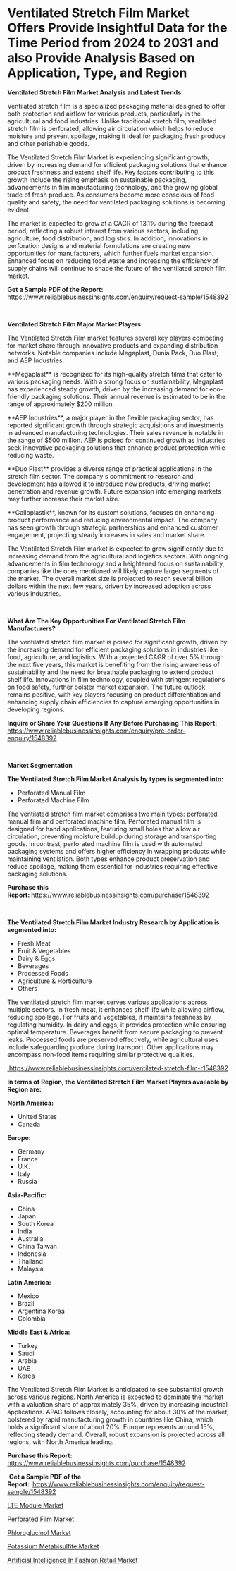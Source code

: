 <p><h1>Ventilated Stretch Film Market Offers Provide Insightful Data for the Time Period from 2024 to 2031 and also Provide Analysis Based on Application, Type, and Region</h1></p><p><strong>Ventilated Stretch Film Market Analysis and Latest Trends</strong></p>
<p><p>Ventilated stretch film is a specialized packaging material designed to offer both protection and airflow for various products, particularly in the agricultural and food industries. Unlike traditional stretch film, ventilated stretch film is perforated, allowing air circulation which helps to reduce moisture and prevent spoilage, making it ideal for packaging fresh produce and other perishable goods. </p><p>The Ventilated Stretch Film Market is experiencing significant growth, driven by increasing demand for efficient packaging solutions that enhance product freshness and extend shelf life. Key factors contributing to this growth include the rising emphasis on sustainable packaging, advancements in film manufacturing technology, and the growing global trade of fresh produce. As consumers become more conscious of food quality and safety, the need for ventilated packaging solutions is becoming evident.</p><p>The market is expected to grow at a CAGR of 13.1% during the forecast period, reflecting a robust interest from various sectors, including agriculture, food distribution, and logistics. In addition, innovations in perforation designs and material formulations are creating new opportunities for manufacturers, which further fuels market expansion. Enhanced focus on reducing food waste and increasing the efficiency of supply chains will continue to shape the future of the ventilated stretch film market.</p></p>
<p><strong>Get a Sample PDF of the Report:&nbsp;</strong> <a href="https://www.reliablebusinessinsights.com/enquiry/request-sample/1548392?utm_campaign=97&utm_medium=2&utm_source=Github&utm_content=ia&utm_term=14112024&utm_id=ventilated-stretch-film">https://www.reliablebusinessinsights.com/enquiry/request-sample/1548392</a></p>
<p>&nbsp;</p>
<p><strong>Ventilated Stretch Film Major Market Players</strong></p>
<p><p>The Ventilated Stretch Film market features several key players competing for market share through innovative products and expanding distribution networks. Notable companies include Megaplast, Dunia Pack, Duo Plast, and AEP Industries.</p><p>**Megaplast** is recognized for its high-quality stretch films that cater to various packaging needs. With a strong focus on sustainability, Megaplast has experienced steady growth, driven by the increasing demand for eco-friendly packaging solutions. Their annual revenue is estimated to be in the range of approximately $200 million.</p><p>**AEP Industries**, a major player in the flexible packaging sector, has reported significant growth through strategic acquisitions and investments in advanced manufacturing technologies. Their sales revenue is notable in the range of $500 million. AEP is poised for continued growth as industries seek innovative packaging solutions that enhance product protection while reducing waste.</p><p>**Duo Plast** provides a diverse range of practical applications in the stretch film sector. The company's commitment to research and development has allowed it to introduce new products, driving market penetration and revenue growth. Future expansion into emerging markets may further increase their market size.</p><p>**Galloplastik**, known for its custom solutions, focuses on enhancing product performance and reducing environmental impact. The company has seen growth through strategic partnerships and enhanced customer engagement, projecting steady increases in sales and market share.</p><p>The Ventilated Stretch Film market is expected to grow significantly due to increasing demand from the agricultural and logistics sectors. With ongoing advancements in film technology and a heightened focus on sustainability, companies like the ones mentioned will likely capture larger segments of the market. The overall market size is projected to reach several billion dollars within the next few years, driven by increased adoption across various industries.</p></p>
<p>&nbsp;</p>
<p><strong>What Are The Key Opportunities For Ventilated Stretch Film Manufacturers?</strong></p>
<p><p>The ventilated stretch film market is poised for significant growth, driven by the increasing demand for efficient packaging solutions in industries like food, agriculture, and logistics. With a projected CAGR of over 5% through the next five years, this market is benefiting from the rising awareness of sustainability and the need for breathable packaging to extend product shelf life. Innovations in film technology, coupled with stringent regulations on food safety, further bolster market expansion. The future outlook remains positive, with key players focusing on product differentiation and enhancing supply chain efficiencies to capture emerging opportunities in developing regions.</p></p>
<p><strong>Inquire or Share Your Questions If Any Before Purchasing This Report:</strong> <a href="https://www.reliablebusinessinsights.com/enquiry/pre-order-enquiry/1548392?utm_campaign=97&utm_medium=2&utm_source=Github&utm_content=ia&utm_term=14112024&utm_id=ventilated-stretch-film">https://www.reliablebusinessinsights.com/enquiry/pre-order-enquiry/1548392</a></p>
<p>&nbsp;</p>
<p><strong>Market Segmentation</strong></p>
<p><strong>The Ventilated Stretch Film Market Analysis by types is segmented into:</strong></p>
<p><ul><li>Perforated Manual Film</li><li>Perforated Machine Film</li></ul></p>
<p><p>The ventilated stretch film market comprises two main types: perforated manual film and perforated machine film. Perforated manual film is designed for hand applications, featuring small holes that allow air circulation, preventing moisture buildup during storage and transporting goods. In contrast, perforated machine film is used with automated packaging systems and offers higher efficiency in wrapping products while maintaining ventilation. Both types enhance product preservation and reduce spoilage, making them essential for industries requiring effective packaging solutions.</p></p>
<p><strong>Purchase this Report:&nbsp;</strong><a href="https://www.reliablebusinessinsights.com/purchase/1548392?utm_campaign=97&utm_medium=2&utm_source=Github&utm_content=ia&utm_term=14112024&utm_id=ventilated-stretch-film">https://www.reliablebusinessinsights.com/purchase/1548392</a></p>
<p>&nbsp;</p>
<p><strong>The Ventilated Stretch Film Market Industry Research by Application is segmented into:</strong></p>
<p><ul><li>Fresh Meat</li><li>Fruit & Vegetables</li><li>Dairy & Eggs</li><li>Beverages</li><li>Processed Foods</li><li>Agriculture & Horticulture</li><li>Others</li></ul></p>
<p><p>The ventilated stretch film market serves various applications across multiple sectors. In fresh meat, it enhances shelf life while allowing airflow, reducing spoilage. For fruits and vegetables, it maintains freshness by regulating humidity. In dairy and eggs, it provides protection while ensuring optimal temperature. Beverages benefit from secure packaging to prevent leaks. Processed foods are preserved effectively, while agricultural uses include safeguarding produce during transport. Other applications may encompass non-food items requiring similar protective qualities. </p></p>
<p><a href="https://www.reliablebusinessinsights.com/ventilated-stretch-film-r1548392?utm_campaign=97&utm_medium=2&utm_source=Github&utm_content=ia&utm_term=14112024&utm_id=ventilated-stretch-film">&nbsp;https://www.reliablebusinessinsights.com/ventilated-stretch-film-r1548392</a></p>
<p><strong>In terms of Region, the Ventilated Stretch Film Market Players available by Region are:</strong></p>
<p>
    <p> <strong> North America: </strong>
        <ul>
            <li>United States</li>
            <li>Canada</li>
        </ul>
        </p> 
    <p> <strong> Europe: </strong>
        <ul>
            <li>Germany</li>
            <li>France</li>
            <li>U.K.</li>
            <li>Italy</li>
            <li>Russia</li>
        </ul>
        </p> 
    <p> <strong> Asia-Pacific: </strong>
        <ul>
            <li>China</li>
            <li>Japan</li>
            <li>South Korea</li>
            <li>India</li>
            <li>Australia</li>
            <li>China Taiwan</li>
            <li>Indonesia</li>
            <li>Thailand</li>
            <li>Malaysia</li>
        </ul>
        </p> 
    <p> <strong> Latin America: </strong>
        <ul>
            <li>Mexico</li>
            <li>Brazil</li>
            <li>Argentina Korea</li>
            <li>Colombia</li>
        </ul>
        </p> 
    <p> <strong> Middle East & Africa: </strong>
        <ul>
            <li>Turkey</li>
            <li>Saudi</li>
            <li>Arabia</li>
            <li>UAE</li>
            <li>Korea</li>
        </ul>
    </p>
    </p>
<p><p>The Ventilated Stretch Film Market is anticipated to see substantial growth across various regions. North America is expected to dominate the market with a valuation share of approximately 35%, driven by increasing industrial applications. APAC follows closely, accounting for about 30% of the market, bolstered by rapid manufacturing growth in countries like China, which holds a significant share of about 20%. Europe represents around 15%, reflecting steady demand. Overall, robust expansion is projected across all regions, with North America leading.</p></p>
<p><strong>Purchase this Report: </strong><a href="https://www.reliablebusinessinsights.com/purchase/1548392?utm_campaign=97&utm_medium=2&utm_source=Github&utm_content=ia&utm_term=14112024&utm_id=ventilated-stretch-film">https://www.reliablebusinessinsights.com/purchase/1548392</a></p>
<p>&nbsp;<strong>Get a Sample PDF of the Report:&nbsp;&nbsp;</strong><a href="https://www.reliablebusinessinsights.com/enquiry/request-sample/1548392?utm_campaign=97&utm_medium=2&utm_source=Github&utm_content=ia&utm_term=14112024&utm_id=ventilated-stretch-film">https://www.reliablebusinessinsights.com/enquiry/request-sample/1548392</a></p>
<p><strong></strong></p>
<p><p><a href="https://issuu.com/reportprime-2/docs/lte-module-market-size-2030.pptx_b0099526c4616f?utm_campaign=97&utm_medium=2&utm_source=Github&utm_content=ia&utm_term=14112024&utm_id=ventilated-stretch-film">LTE Module Market</a></p><p><a href="https://github.com/ParvinKhatun77/Market-Research-Report-List-1/blob/main/perforated-film-market.md?utm_campaign=97&utm_medium=2&utm_source=Github&utm_content=ia&utm_term=14112024&utm_id=ventilated-stretch-film">Perforated Film Market</a></p><p><a href="https://www.linkedin.com/pulse/phloroglucinol-market-evolution-key-trends-regional-dynamics-cdasc?utm_campaign=97&utm_medium=2&utm_source=Github&utm_content=ia&utm_term=14112024&utm_id=ventilated-stretch-film">Phloroglucinol Market</a></p><p><a href="https://www.linkedin.com/pulse/global-potassium-metabisulfite-market-analysis-key-trends-a6muc?utm_campaign=97&utm_medium=2&utm_source=Github&utm_content=ia&utm_term=14112024&utm_id=ventilated-stretch-film">Potassium Metabisulfite Market</a></p><p><a href="https://issuu.com/reportprime-2/docs/artificial-intelligence-in-fashion-_74acf180713674?utm_campaign=97&utm_medium=2&utm_source=Github&utm_content=ia&utm_term=14112024&utm_id=ventilated-stretch-film">Artificial Intelligence In Fashion Retail Market</a></p></p>